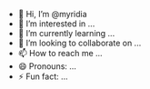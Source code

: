- 👋 Hi, I’m @myridia
- 👀 I’m interested in ...
- 🌱 I’m currently learning ...
- 💞️ I’m looking to collaborate on ...
- 📫 How to reach me ...
- 😄 Pronouns: ...
- ⚡ Fun fact: ...

<!---
myridia/myridia is a ✨ special ✨ repository because its `README.md` (this file) appears on your GitHub profile.
You can click the Preview link to take a look at your changes.
--->

